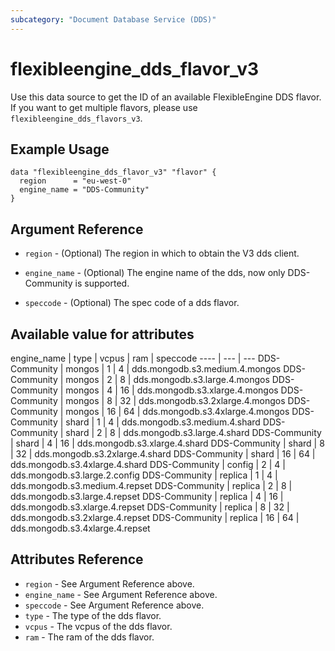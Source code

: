 ```yaml
---
subcategory: "Document Database Service (DDS)"
---
```


# flexibleengine_dds_flavor_v3

Use this data source to get the ID of an available FlexibleEngine DDS flavor.
If you want to get multiple flavors, please use `flexibleengine_dds_flavors_v3`.

## Example Usage

```hcl
data "flexibleengine_dds_flavor_v3" "flavor" {
  region      = "eu-west-0"
  engine_name = "DDS-Community"
}
```

## Argument Reference

* `region` - (Optional) The region in which to obtain the V3 dds client.

* `engine_name` - (Optional) The engine name of the dds, now only DDS-Community is supported.

* `speccode` - (Optional) The spec code of a dds flavor.

## Available value for attributes

engine_name | type | vcpus | ram | speccode
---- | --- | ---
DDS-Community | mongos | 1 | 4 | dds.mongodb.s3.medium.4.mongos
DDS-Community | mongos | 2 | 8 | dds.mongodb.s3.large.4.mongos
DDS-Community | mongos | 4 | 16 | dds.mongodb.s3.xlarge.4.mongos
DDS-Community | mongos | 8 | 32 | dds.mongodb.s3.2xlarge.4.mongos
DDS-Community | mongos | 16 | 64 | dds.mongodb.s3.4xlarge.4.mongos
DDS-Community | shard | 1 | 4 | dds.mongodb.s3.medium.4.shard
DDS-Community | shard | 2 | 8 | dds.mongodb.s3.large.4.shard
DDS-Community | shard | 4 | 16 | dds.mongodb.s3.xlarge.4.shard
DDS-Community | shard | 8 | 32 | dds.mongodb.s3.2xlarge.4.shard
DDS-Community | shard | 16 | 64 | dds.mongodb.s3.4xlarge.4.shard
DDS-Community | config | 2 | 4 | dds.mongodb.s3.large.2.config
DDS-Community | replica | 1 | 4 | dds.mongodb.s3.medium.4.repset
DDS-Community | replica | 2 | 8 | dds.mongodb.s3.large.4.repset
DDS-Community | replica | 4 | 16 | dds.mongodb.s3.xlarge.4.repset
DDS-Community | replica | 8 | 32 | dds.mongodb.s3.2xlarge.4.repset
DDS-Community | replica | 16 | 64 | dds.mongodb.s3.4xlarge.4.repset


## Attributes Reference

* `region` - See Argument Reference above.
* `engine_name` - See Argument Reference above.
* `speccode` - See Argument Reference above.
* `type` - The type of the dds flavor.
* `vcpus` - The vcpus of the dds flavor.
* `ram` - The ram of the dds flavor.
